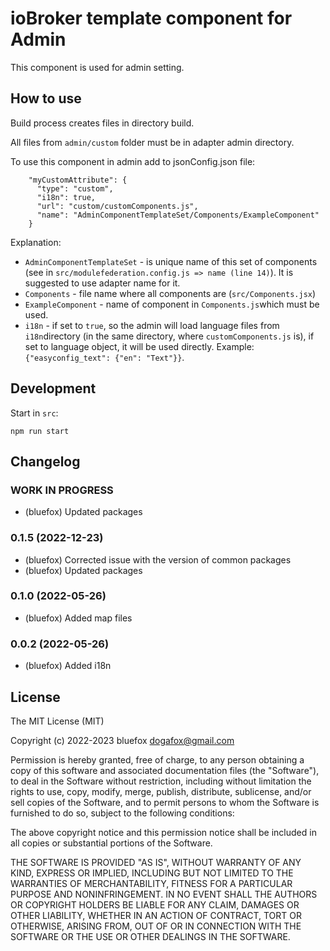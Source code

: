 # ioBroker template component for Admin
This component is used for admin setting.

## How to use
Build process creates files in directory build.

All files from `admin/custom` folder must be in adapter admin directory. 

To use this component in admin add to jsonConfig.json file:
```
    "myCustomAttribute": {
      "type": "custom",
      "i18n": true,
      "url": "custom/customComponents.js",
      "name": "AdminComponentTemplateSet/Components/ExampleComponent"
    }
```

Explanation: 
- `AdminComponentTemplateSet` - is unique name of this set of components (see in `src/modulefederation.config.js => name (line 14)`). It is suggested to use adapter name for it. 
- `Components` - file name where all components are (`src/Components.jsx`)
- `ExampleComponent` - name of component in `Components.js`which must be used.
- `i18n` - if set to `true`, so the admin will load language files from `i18n`directory (in the same directory, where `customComponents.js` is), if set to language object, it will be used directly. Example: `{"easyconfig_text": {"en": "Text"}}`.

## Development
Start in `src`:

`npm run start` 

<!--
	### **WORK IN PROGRESS**
-->
## Changelog
### **WORK IN PROGRESS**
* (bluefox) Updated packages

### 0.1.5 (2022-12-23)
* (bluefox) Corrected issue with the version of common packages
* (bluefox) Updated packages

### 0.1.0 (2022-05-26)
* (bluefox) Added map files

### 0.0.2 (2022-05-26)
* (bluefox) Added i18n

## License
The MIT License (MIT)

Copyright (c) 2022-2023 bluefox <dogafox@gmail.com>

Permission is hereby granted, free of charge, to any person obtaining a copy
of this software and associated documentation files (the "Software"), to deal
in the Software without restriction, including without limitation the rights
to use, copy, modify, merge, publish, distribute, sublicense, and/or sell
copies of the Software, and to permit persons to whom the Software is
furnished to do so, subject to the following conditions:

The above copyright notice and this permission notice shall be included in
all copies or substantial portions of the Software.

THE SOFTWARE IS PROVIDED "AS IS", WITHOUT WARRANTY OF ANY KIND, EXPRESS OR
IMPLIED, INCLUDING BUT NOT LIMITED TO THE WARRANTIES OF MERCHANTABILITY,
FITNESS FOR A PARTICULAR PURPOSE AND NONINFRINGEMENT. IN NO EVENT SHALL THE
AUTHORS OR COPYRIGHT HOLDERS BE LIABLE FOR ANY CLAIM, DAMAGES OR OTHER
LIABILITY, WHETHER IN AN ACTION OF CONTRACT, TORT OR OTHERWISE, ARISING FROM,
OUT OF OR IN CONNECTION WITH THE SOFTWARE OR THE USE OR OTHER DEALINGS IN
THE SOFTWARE.
